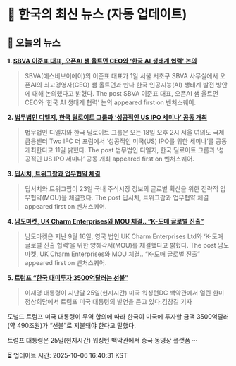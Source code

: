 # 📢 한국의 최신 뉴스 (자동 업데이트)

## 📰 오늘의 뉴스
**1. [SBVA 이준표 대표, 오픈AI 샘 올트먼 CEO와 ‘한국 AI 생태계 협력’ 논의](https://www.venturesquare.net/1007755)**
> SBVA(에스비브이에이)의 이준표 대표가 1일 서울 서초구 SBVA 사무실에서 오픈AI의 최고경영자(CEO) 샘 올트먼과 만나 한국 인공지능(AI) 생태계 발전 방안에 대해 논의했다고 밝혔다.
The post SBVA 이준표 대표, 오픈AI 샘 올트먼 CEO와 ‘한국 AI 생태계 협력’ 논의 appeared first on 벤처스퀘어.

**2. [법무법인 디엘지, 한국 딜로이트 그룹과 ‘성공적인 US IPO 세미나’ 공동 개최](https://www.venturesquare.net/1004199)**
> 법무법인 디엘지와 한국 딜로이트 그룹은 오는 18일 오후 2시 서울 여의도 국제금융센터 Two IFC 더 포럼에서 ‘성공적인 미국(US) IPO를 위한 세미나’를 공동 개최한다고 11일 밝혔다.
The post 법무법인 디엘지, 한국 딜로이트 그룹과 ‘성공적인 US IPO 세미나’ 공동 개최 appeared first on 벤처스퀘어.

**3. [딥서치, 트위그팜과 업무협약 체결](https://www.venturesquare.net/1005990)**
> 딥서치와 트위그팜이 23일 국내 주식시장 정보의 글로벌 확산을 위한 전략적 업무협약(MOU)을 체결했다.
The post 딥서치, 트위그팜과 업무협약 체결 appeared first on 벤처스퀘어.

**4. [남도마켓, UK Charm Enterprises와 MOU 체결.. “K-도매 글로벌 진출”](https://www.venturesquare.net/1005730)**
> 남도마켓은 지난 9월 16일, 영국 법인 UK Charm Enterprises Ltd와 ‘K-도매 글로벌 진출 협력’을 위한 양해각서(MOU)를 체결했다고 밝혔다.
The post 남도마켓, UK Charm Enterprises와 MOU 체결.. “K-도매 글로벌 진출” appeared first on 벤처스퀘어.

**5. [트럼프 “한국 대미투자 3500억달러는 선불”](https://www.khan.co.kr/article/202509260718001)**
> 이재명 대통령이 지난달 25일(현지시간) 미국 워싱턴DC 백악관에서 열린 한미정상회담에서 트럼프 미국 대통령의 발언을 듣고 있다.김창길 기자

도널드 트럼프 미국 대통령이 무역 합의에 따라 한국이 미국에 투자할 금액 3500억달러(약 490조원)가 “선불”로 지불돼야 한다고 말했다.

트럼프 대통령은 25일(현지시간) 워싱턴 백악관에서 중국 동영상 플랫폼 ···


⏳ 업데이트 시간: 2025-10-06 16:40:31 KST
